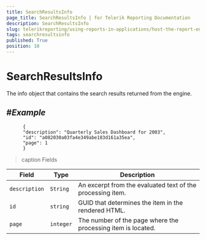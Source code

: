 ```yaml
---
title: SearchResultsInfo
page_title: SearchResultsInfo | for Telerik Reporting Documentation
description: SearchResultsInfo
slug: telerikreporting/using-reports-in-applications/host-the-report-engine-remotely/telerik-reporting-rest-services/rest-api-reference/json-entities/searchresultsinfo
tags: searchresultsinfo
published: True
position: 10
---
```


# SearchResultsInfo



The info object that contains the search results returned from the engine.
      

## #_Example_

	
          {
          "description": "Quarterly Sales Dashboard for 2003",
          "id": "a082030a03fa4e349abe183d161a35ea",
          "page": 1
          }
        




>caption Fields

| Field | Type | Description |
| ------ | ------ | ------ |
|`description`|`String`|An excerpt from the evaluated text of the processing item.|
|`id`|`string`|GUID that determines the item in the rendered HTML.|
|`page`|`integer`|The number of the page where the processing item is located.|
